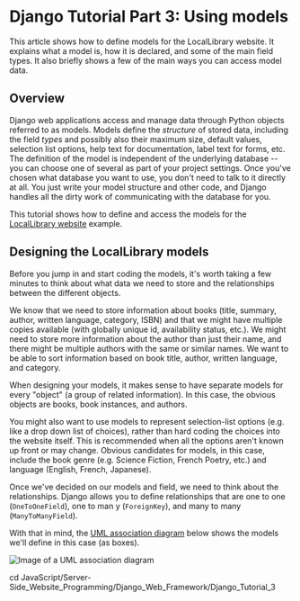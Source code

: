 # Django Tutorial Part 3: Using models

This article shows how to define models for the LocalLibrary website. It explains what a model is, how it is declared, and some of the main field types. It also briefly shows a few of the main ways you can access model data.

## Overview

Django web applications access and manage data through Python objects referred to as models. Models define the *structure* of stored data, including the field *types* and possibly also their maximum size, default values, selection list options, help text for documentation, label text for forms, etc. The definition of the model is independent of the underlying database -- you can choose one of several as part of your project settings. Once you've chosen what database you want to use, you don't need to talk to it directly at all. You just write your model structure and other code, and Django handles all the dirty work of communicating with the database for you.

This tutorial shows how to define and access the models for the [LocalLibrary website](https://github.com/AndrewSRea/My_Learning_Port/tree/main/JavaScript/Server-Side_Website_Programming/Django_Web_Framework/Django_Tutorial_Local_Library#django-tutorial-the-local-library-website) example.

## Designing the LocalLibrary models

Before you jump in and start coding the models, it's worth taking a few minutes to think about what data we need to store and the relationships between the different objects.

We know that we need to store information about books (title, summary, author, written language, category, ISBN) and that we might have multiple copies available (with globally unique id, availability status, etc.). We might need to store more information about the author than just their name, and there might be multiple authors with the same or similar names. We want to be able to sort information based on book title, author, written language, and category.

When designing your models, it makes sense to have separate models for every "object" (a group of related information). In this case, the obvious objects are books, book instances, and authors.

You might also want to use models to represent selection-list options (e.g. like a drop down list of choices), rather than hard coding the choices into the website itself. This is recommended when all the options aren't known up front or may change. Obvious candidates for models, in this case, include the book genre (e.g. Science Fiction, French Poetry, etc.) and language (English, French, Japanese).

Once we've decided on our models and field, we need to think about the relationships. Django allows you to define relationships that are one to one (`OneToOneField`), one to man y (`ForeignKey`), and many to many (`ManyToManyField`).

With that in mind, the [UML association diagram](https://www.uml-diagrams.org/association.html) below shows the models we'll define in this case (as boxes).

![Image of a UML association diagram](https://developer.mozilla.org/en-US/docs/Learn/Server-side/Django/Models/local_library_model_uml.svg)












cd JavaScript/Server-Side_Website_Programming/Django_Web_Framework/Django_Tutorial_3